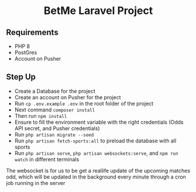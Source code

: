 # <p align="center">BetMe Laravel Project</p>

</p>

## Requirements

- PHP 8
- PostGres
- Account on Pusher

## Step Up

* Create a Database for the project
* Create an account on Pusher for the project
* Run `cp .env.example .env` in the root folder of the project
* Next command `composer install`
* Then run `npm install`
* Ensure to fill the environment variable with the right credentials (Odds API secret, and Pusher credentials)
* Run `php artisan migrate --seed`
* Run `php artisan fetch-sports:all` to preload the database with all sports
* Run `php artisan serve`, `php artisan websockets:serve`, and `npm run watch` in different terminals

The websocket is for us to be get a reallife update of the upcoming matches odd, which will be updated in the background every minute through a cron job running in the server 
